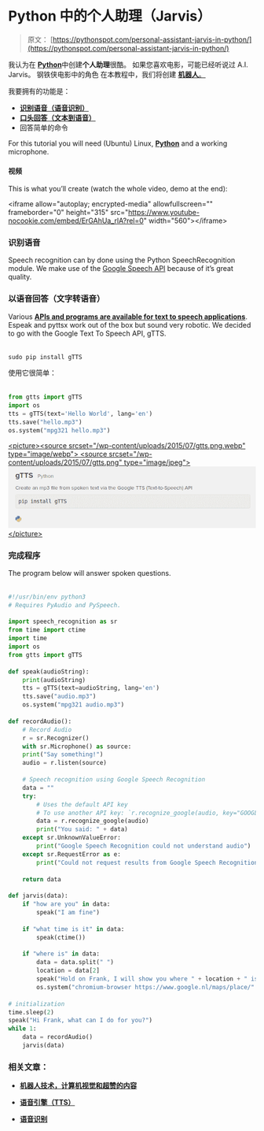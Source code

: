 # Python 中的个人助理（Jarvis）

> 原文： [https://pythonspot.com/personal-assistant-jarvis-in-python/](https://pythonspot.com/personal-assistant-jarvis-in-python/)

我认为在 [**Python**](https://pythonspot.com)中创建**个人助理**很酷。 如果您喜欢电影，可能已经听说过 A.I. Jarvis。 钢铁侠电影中的角色 在本教程中，我们将创建 [**机器人**。](https://pythonspot.com/robotics)

我要拥有的功能是：

*   [**识别语音（语音识别）**](https://pythonspot.com/speech-recognition-using-google-speech-api/)
*   [**口头回答（文本到语音）**](https://pythonspot.com/speech-engines-with-python-tutorial/)
*   回答简单的命令

For this tutorial you will need (Ubuntu) Linux, [**Python**](https://pythonspot.com) and a working microphone.

#### 视频

This is what you’ll create (watch the whole video, demo at the end):

&lt;iframe allow="autoplay; encrypted-media" allowfullscreen="" frameborder="0" height="315" src="https://www.youtube-nocookie.com/embed/ErGAhUa_rlA?rel=0" width="560"&gt;&lt;/iframe&gt;

### 识别语音

Speech recognition can by done using the Python SpeechRecognition module. We make use of the [Google Speech API](https://pythonspot.com/speech-recognition-using-google-speech-api/ "Google Speech Recognition in Python") because of it’s great quality.

### 以语音回答（文字转语音）

Various [**APIs and programs are available for text to speech applications**](https://pythonspot.com/speech-engines-with-python-tutorial/ "TTS"). Espeak and pyttsx work out of the box but sound very robotic. We decided to go with the Google Text To Speech API, gTTS.

```py

sudo pip install gTTS

```

使用它很简单：

```py

from gtts import gTTS
import os
tts = gTTS(text='Hello World', lang='en')
tts.save("hello.mp3")
os.system("mpg321 hello.mp3")

```

[&lt;picture&gt;&lt;source srcset="/wp-content/uploads/2015/07/gtts.png.webp" type="image/webp"&gt; &lt;source srcset="/wp-content/uploads/2015/07/gtts.png" type="image/jpeg"&gt; ![gtts](img/538e4461fb4b4cc380ce7b29759028f8.jpg)&lt;/picture&gt; ](/wp-content/uploads/2015/07/gtts.png)

### 完成程序

The program below will answer spoken questions.

```py

#!/usr/bin/env python3
# Requires PyAudio and PySpeech.

import speech_recognition as sr
from time import ctime
import time
import os
from gtts import gTTS

def speak(audioString):
    print(audioString)
    tts = gTTS(text=audioString, lang='en')
    tts.save("audio.mp3")
    os.system("mpg321 audio.mp3")

def recordAudio():
    # Record Audio
    r = sr.Recognizer()
    with sr.Microphone() as source:
    print("Say something!")
    audio = r.listen(source)

    # Speech recognition using Google Speech Recognition
    data = ""
    try:
        # Uses the default API key
        # To use another API key: `r.recognize_google(audio, key="GOOGLE_SPEECH_RECOGNITION_API_KEY")`
        data = r.recognize_google(audio)
        print("You said: " + data)
    except sr.UnknownValueError:
        print("Google Speech Recognition could not understand audio")
    except sr.RequestError as e:
        print("Could not request results from Google Speech Recognition service; {0}".format(e))

    return data

def jarvis(data):
    if "how are you" in data:
        speak("I am fine")

    if "what time is it" in data:
        speak(ctime())

    if "where is" in data:
        data = data.split(" ")
        location = data[2]
        speak("Hold on Frank, I will show you where " + location + " is.")
        os.system("chromium-browser https://www.google.nl/maps/place/" + location + "/&amp;")

# initialization
time.sleep(2)
speak("Hi Frank, what can I do for you?")
while 1:
    data = recordAudio()
    jarvis(data)

```

### 相关文章：

*   [**机器人技术，计算机视觉和超赞的内容**](https://pythonspot.com/robotics)

*   [**语音引擎（TTS）**](https://pythonspot.com/speech-engines-with-python-tutorial/)

*   [**语音识别**](https://pythonspot.com/speech-recognition-using-google-speech-api/)